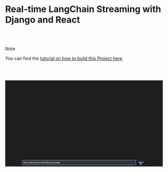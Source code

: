 # Real-time LangChain Streaming with Django and React

<br/><br/>

> [!NOTE]
> You can find the [tutorial on how to build this Project here](https://github.com/Otokpa/Django_React_Langchain_Stream).

<br/><br/>

![Alt text](frontend/public/LangChain_streaming.gif "Gif of the streaming app")

